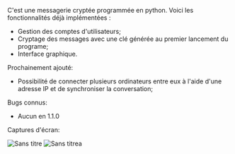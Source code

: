 C'est une messagerie cryptée programmée en python. Voici les fonctionnalités déjà implémentées :
 - Gestion des comptes d'utilisateurs;
 - Cryptage des messages avec une clé générée au premier lancement du programe;
 - Interface graphique.

Prochainement ajouté:
 - Possibilité de connecter plusieurs ordinateurs entre eux à l'aide d'une adresse IP et de synchroniser la conversation;

Bugs connus:
 - Aucun en 1.1.0

Captures d'écran:

![Sans titre](https://github.com/Gamer000gaming/Messagerie-encryptee-en-python/assets/154331650/b5575b72-f00c-4213-bc6a-0febf5bb5616)
![Sans titrea](https://github.com/Gamer000gaming/Messagerie-encryptee-en-python/assets/154331650/39934f4f-5bfc-4c17-9143-cbfbf3630900)
